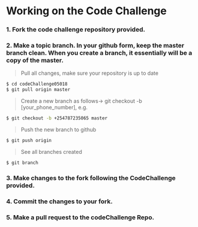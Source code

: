 # Working on the Code Challenge
### 1. Fork the code challenge repository provided.

### 2. Make a topic branch. In your github form, keep the master branch clean. When you create a branch, it essentially will be a copy of the master.

>Pull all changes, make sure your repository is up to date
```sh
$ cd codeChallenge05018
$ git pull origin master
```

>Create a new branch as follows-> git checkout -b [your_phone_number], e.g.
```sh
$ git checkout -b +254787235065 master
```

>Push the new branch to github
```sh
$ git push origin
```
>See all branches created
```sh
$ git branch
```

### 3. Make changes to the fork following the CodeChallenge provided.

### 4. Commit the changes to your fork.

### 5. Make a pull request to the codeChallenge Repo.
